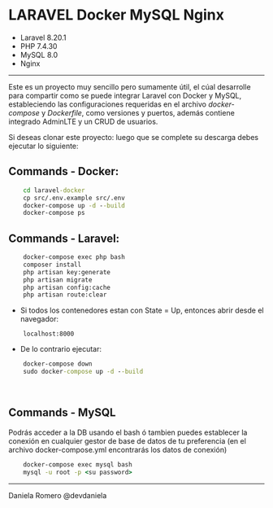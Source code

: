 # LARAVEL Docker MySQL Nginx

* Laravel 8.20.1
* PHP 7.4.30
* MySQL 8.0
* Nginx

<hr>

Este es un proyecto muy sencillo pero sumamente útil, el cúal desarrolle para compartir como se puede integrar Laravel con Docker y MySQL,
estableciendo las configuraciones requeridas en el archivo <i>docker-compose</i> y <i>Dockerfile</i>, como versiones y puertos, además contiene integrado AdminLTE y un CRUD de usuarios.

Si deseas clonar este proyecto: luego que se complete su descarga debes ejecutar lo siguiente:

## Commands - Docker:
``` cmd
    cd laravel-docker
    cp src/.env.example src/.env
    docker-compose up -d --build
    docker-compose ps
```

## Commands - Laravel:
```cmd
    docker-compose exec php bash
    composer install
    php artisan key:generate
    php artisan migrate
    php artisan config:cache
    php artisan route:clear
```

* Si todos los contenedores estan con State = Up, entonces abrir desde el navegador:
```
    localhost:8000
```
* De lo contrario ejecutar:
``` cmd
    docker-compose down
    sudo docker-compose up -d --build
```

<br>

## Commands - MySQL
Podrás acceder a la DB usando el bash ó tambien puedes establecer la conexión en cualquier gestor de base de datos de tu preferencia
(en el archivo docker-compose.yml encontrarás los datos de conexión)
```cmd
    docker-compose exec mysql bash
    mysql -u root -p <su password>
```

<hr>

Daniela Romero
@devdaniela 
